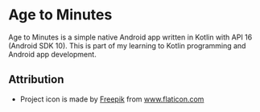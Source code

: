 # Age to Minutes

Age to Minutes is a simple native Android app written in Kotlin with API 16 (Android SDK 10). This is part of my learning to Kotlin programming and Android app development.

## Attribution

- Project icon is made by <a href="http://www.freepik.com/" title="Freepik">Freepik</a> from <a href="https://www.flaticon.com/" title="Flaticon"> www.flaticon.com</a>
